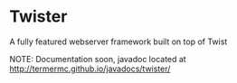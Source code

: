 # Twister
A fully featured webserver framework built on top of Twist

NOTE: Documentation soon, javadoc located at http://termermc.github.io/javadocs/twister/
